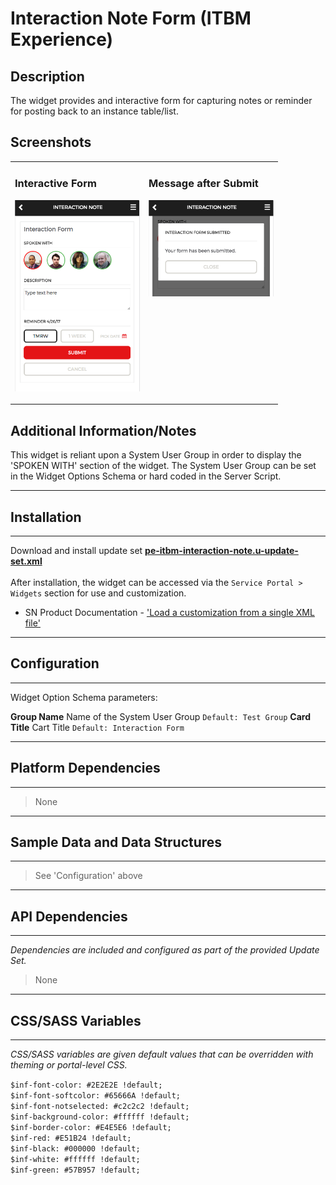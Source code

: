 # Interaction Note Form (ITBM Experience)

## Description

The widget provides and interactive form for capturing notes or reminder for posting back to an instance table/list.

## Screenshots
<table><tr style='vertical-align:top'><td>

### Interactive Form
![](../images/pe-itbm-interaction-note.png)
</td><td>

### Message after Submit
![](../images/pe-itbm-interaction-note-confirm.png)
</td></tr></table>

## Additional Information/Notes
This widget is reliant upon a System User Group in order to display the 'SPOKEN WITH' section of the widget.
The System User Group can be set in the Widget Options Schema or hard coded in the Server Script.

---
## Installation
---
Download and install update set **[pe-itbm-interaction-note.u-update-set.xml](https://github.com/platform-experience/serviceportal-widget-library/blob/master/pe-itbm-interaction-note/pe-itbm-interaction-note.u-update-set.xml)** <br/><br/>
After installation, the widget can be accessed via the `Service Portal > Widgets` section for use and customization.<br/>
* SN Product Documentation - ['Load a customization from a single XML file'](https://docs.servicenow.com/bundle/jakarta-application-development/page/build/system-update-sets/task/t_SaveAnUpdateSetAsAnXMLFile.html)

---
## Configuration
---
Widget Option Schema parameters:

**Group Name** Name of the System User Group `Default: Test Group`
**Card Title** Cart Title `Default: Interaction Form`

---
## Platform Dependencies
---
> None
---
## Sample Data and Data Structures
---
> See 'Configuration' above
---
## API Dependencies
---
<i>Dependencies are included and configured as part of the provided Update Set.</i>
> None
---
## CSS/SASS Variables
---
_CSS/SASS variables are given default values that can be overridden with theming or portal-level CSS._

`$inf-font-color: #2E2E2E !default;`<br/>
`$inf-font-softcolor: #65666A !default;`<br/>
`$inf-font-notselected: #c2c2c2 !default;`<br/>
`$inf-background-color: #ffffff !default;`<br/>
`$inf-border-color: #E4E5E6 !default;`<br/>
`$inf-red: #E51B24 !default;`<br/>
`$inf-black: #000000 !default;`<br/>
`$inf-white: #ffffff !default;`<br/>
`$inf-green: #57B957 !default;`<br/>